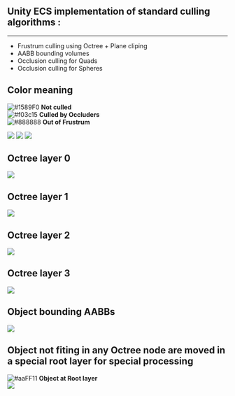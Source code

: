 ## Unity ECS implementation of standard culling algorithms :
----------------------------------------------------------------------------------------
- Frustrum culling using Octree + Plane cliping
- AABB bounding volumes
- Occlusion culling for Quads
- Occlusion culling for Spheres

## Color meaning
![#1589F0](https://via.placeholder.com/15/1589F0/000000?text=+) **Not culled**  
![#f03c15](https://via.placeholder.com/15/f03c15/000000?text=+) **Culled by Occluders**  
![#888888](https://via.placeholder.com/15/888888/000000?text=+) **Out of Frustrum**  

![](https://raw.githubusercontent.com/vincent-breysse/culling/main/Screen/0.png)
![](https://raw.githubusercontent.com/vincent-breysse/culling/main/Screen/1.png)
![](https://raw.githubusercontent.com/vincent-breysse/culling/main/Screen/2.png)

## Octree layer 0
![](https://raw.githubusercontent.com/vincent-breysse/culling/main/Screen/3.png)
## Octree layer 1
![](https://raw.githubusercontent.com/vincent-breysse/culling/main/Screen/4.png)
## Octree layer 2
![](https://raw.githubusercontent.com/vincent-breysse/culling/main/Screen/5.png)
## Octree layer 3
![](https://raw.githubusercontent.com/vincent-breysse/culling/main/Screen/6.png)
## Object bounding AABBs
![](https://raw.githubusercontent.com/vincent-breysse/culling/main/Screen/7.png)
## Object not fiting in any Octree node are moved in a special root layer for special processing
![#aaFF11](https://via.placeholder.com/15/aaFF11/000000?text=+) **Object at Root layer**  
![](https://raw.githubusercontent.com/vincent-breysse/culling/main/Screen/8.png)
